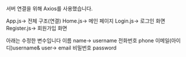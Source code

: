 서버 연결을 위해 Axios를 사용했습니다. 

App.js-> 전체 구조(연결)
Home.js-> 메인 페이지
Login.js-> 로그인 화면
Register.js-> 회원가입 화면

아래는 수정한 변수입니다
이름 name-> username
전화번호 phone
이메일(아이디)username& user-> email
비밀번호 password
